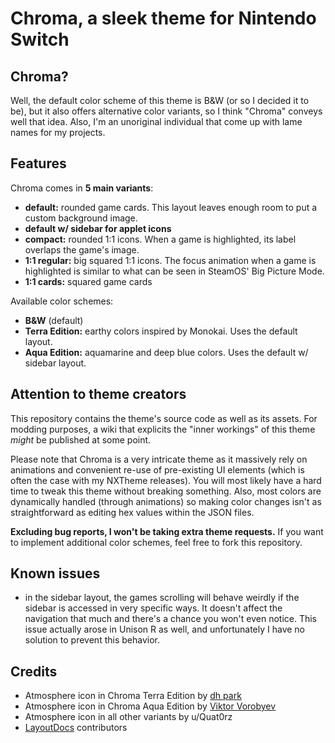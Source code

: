 # Chroma, a sleek theme for Nintendo Switch

## Chroma?

Well, the default color scheme of this theme is B&W (or so I decided it to be), but it also offers alternative color variants, so I think "Chroma" conveys well that idea. Also, I'm an unoriginal individual that come up with lame names for my projects.

## Features

Chroma comes in **5 main variants**:

- **default:** rounded game cards. This layout leaves enough room to put a custom background image.
- **default w/ sidebar for applet icons**
- **compact:** rounded 1:1 icons. When a game is highlighted, its label overlaps the game's image.
- **1:1 regular:** big squared 1:1 icons. The focus animation when a game is highlighted is similar to what can be seen in SteamOS' Big Picture Mode.
- **1:1 cards:** squared game cards

Available color schemes:

- **B&W** (default)
- **Terra Edition:** earthy colors inspired by Monokai. Uses the default layout.
- **Aqua Edition:** aquamarine and deep blue colors. Uses the default w/ sidebar layout.

## Attention to theme creators

This repository contains the theme's source code as well as its assets. For modding purposes, a wiki that explicits the "inner workings" of this theme *might* be published at some point.

Please note that Chroma is a very intricate theme as it massively rely on animations and convenient re-use of pre-existing UI elements (which is often the case with my NXTheme releases). You will most likely have a hard time to tweak this theme without breaking something. Also, most colors are dynamically handled (through animations) so making color changes isn't as straightforward as editing hex values within the JSON files.

**Excluding bug reports, I won't be taking extra theme requests.** If you want to implement additional color schemes, feel free to fork this repository.

## Known issues

- in the sidebar layout, the games scrolling will behave weirdly if the sidebar is accessed in very specific ways. It doesn't affect the navigation that much and there's a chance you won't even notice. This issue actually arose in Unison R as well, and unfortunately I have no solution to prevent this behavior.

## Credits

- Atmosphere icon in Chroma Terra Edition by [dh park](https://thenounproject.com/icon/leaf-5958752/)
- Atmosphere icon in Chroma Aqua Edition by [Viktor Vorobyev](https://thenounproject.com/icon/water-drop-504908/)
- Atmosphere icon in all other variants by u/Quat0rz
- [LayoutDocs](https://layoutdocs.themezer.net/) contributors
